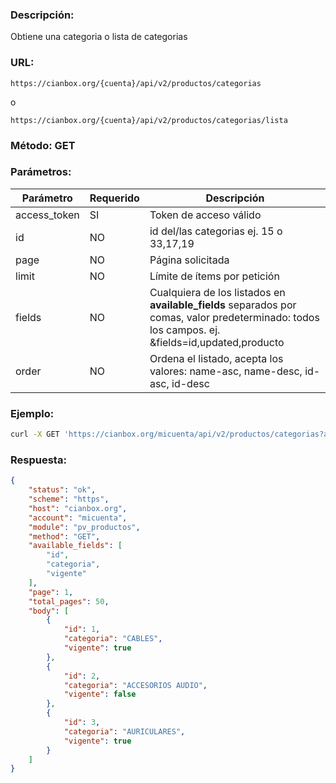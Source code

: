 ### Descripción:

Obtiene una categoria o lista de categorias

### URL:

`https://cianbox.org/{cuenta}/api/v2/productos/categorias`

o

`https://cianbox.org/{cuenta}/api/v2/productos/categorias/lista`

### Método: GET

### Parámetros:

|Parámetro    |Requerido |Descripción                                   |
|-------------|----------|----------------------------------------------|
|access_token |SI        |Token de acceso válido                        |
|id           |NO        |id del/las categorias ej. 15 o 33,17,19       |
|page         |NO        |Página solicitada                             |
|limit        |NO        |Límite de ítems por petición                  |
|fields       |NO        |Cualquiera de los listados en **available_fields** separados por comas, valor predeterminado: todos los campos. ej. &fields=id,updated,producto|
|order        |NO        |Ordena el listado, acepta los valores: name-asc, name-desc, id-asc, id-desc|


### Ejemplo:
```bash
curl -X GET 'https://cianbox.org/micuenta/api/v2/productos/categorias?access_token=CBX_AT-TcIHdWOvdpIMNsXG...'
```
### Respuesta:

```json
{
    "status": "ok",
    "scheme": "https",
    "host": "cianbox.org",
    "account": "micuenta",
    "module": "pv_productos",
    "method": "GET",
    "available_fields": [
        "id",
        "categoria",
        "vigente"
    ],
    "page": 1,
    "total_pages": 50,
    "body": [
        {
            "id": 1,
            "categoria": "CABLES",
            "vigente": true
        },
        {
            "id": 2,
            "categoria": "ACCESORIOS AUDIO",
            "vigente": false
        },
        {
            "id": 3,
            "categoria": "AURICULARES",
            "vigente": true
        }
    ]
}
```